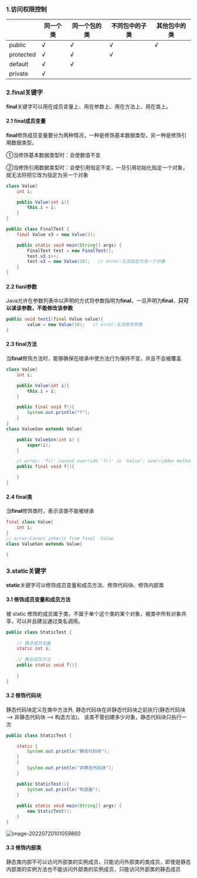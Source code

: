 ### 1.访问权限控制

|           | 同一个类 | 同一个包的类 | 不同包中的子类 | 其他包中的类 |
| --------- | -------- | ------------ | -------------- | ------------ |
| public    | √        | √            | √              | √            |
| protected | √        | √            | √              |              |
| default   | √        | √            |                |              |
| private   | √        |              |                |              |

### 2.final关键字

**final**关键字可以用在成员变量上、用在参数上、用在方法上、用在类上。

#### 2.1 **final**成员变量

**final**修饰成员变量要分为两种情况，一种是修饰基本数据类型，另一种是修饰引用数据类型。

①当修饰基本数据类型时：会使数值不变

②当修饰引用数据类型时：会使引用恒定不变，一旦引用初始化指定一个对象，就无法将把它改为指定为另一个对象

```java
class Value{
    int i;

    public Value(int i){
        this.i = i;
    }
}

public class FinalTest {
    final Value v3 = new Value(3);

    public static void main(String[] args) {
        FinalTest test = new FinalTest();
        test.v3.i++;
        test.v3 = new Value(10);   // error:无法指定为另一个对象
    }
}
```

#### 2.2 fianl参数

Java允许在参数列表中以声明的方式将参数指明为**final**，一旦声明为**final**，**只可以读该参数，不能修改该参数**

```java
public void test1(final Value value){
        value = new Value(10);   // error:无法修改参数
}
```

#### 2.3 final方法

当**final**修饰方法时，能够确保在继承中使方法行为保持不变，并且不会被覆盖

```java
class Value{
    int i;

    public Value(int i){
        this.i = i;
    }

    public final void f(){
        System.out.println("f");
    }
}
class ValueSon extends Value{

    public ValueSon(int i) {
        super(i);
    }

    // error: 'f()' cannot override 'f()' in 'Value'; overridden method is final
    public final void f(){

    }
}
```

#### 2.4 final类

当**final**修饰类时，表示该类不能被继承

```Java
final class Value{
    int i;
}
// error:Cannot inherit from final 'Value
class ValueSon extends Value{
    
}
```

### 3.static关键字

**static**关键字可以修饰成员变量和成员方法、修饰代码块、修饰内部类

#### 3.1 修饰成员变量和成员方法

被 static 修饰的成员属于类，不属于单个这个类的某个对象，被类中所有对象共享，可以并且建议通过类名调用。

```java
public class StaticTest {
    
    // 静态成员变量
    static int i;
    
    // 静态成员方法
    public static void f(){
        
    }
}
```

#### 3.2 修饰代码块

静态代码块定义在类中方法外, 静态代码块在非静态代码块之前执行(静态代码块 —> 非静态代码块 —> 构造方法)。 该类不管创建多少对象，静态代码块只执行一次

```java
public class StaticTest {

    static {
        System.out.println("静态代码块");
    }
    {
        System.out.println("非静态代码块");
    }

    public StaticTest(){
        System.out.println("构造器");
    }
    
    public static void main(String[] args) {
        new StaticTest();
    }
}
```

![image-20220720101059860](https://lyfdoc.oss-cn-hangzhou.aliyuncs.com/20220720101059.png)

#### 3.3 修饰内部类

静态类内部不可以访问外部类的实例成员，只能访问外部类的类成员，即使是静态内部类的实例方法也不能访问外部类的实例成员，只能访问外部类的静态成员